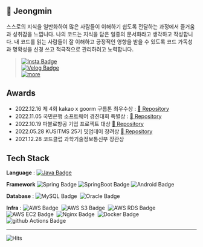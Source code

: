 
## 🌱 Jeongmin
스스로의 지식을 일반화하여 많은 사람들이 이해하기 쉽도록 전달하는 과정에서 즐거움과 성취감을 느낍니다.
나의 코드는 지식을 담은 일종의 문서화라고 생각하고 작성합니다. 내 코드를 읽는 사람들이 잘 이해하고 긍정적인 영향을 받을 수 있도록 코드 가독성과 명확성을 신경 쓰고 적극적으로 관리하려고 노력합니다.

> [![Insta Badge](https://img.shields.io/badge/Instagram-E4405F?style=flat&logo=Instagram&logoColor=white)](https://www.instagram.com/yooa.dev/)<br>
[![Velog Badge](https://img.shields.io/badge/Velog-20C997?style=flat&logo=Velog&logoColor=white)](https://velog.io/@jmjmjmz732002)<br>
[![more](https://img.shields.io/badge/Projects-000000?style=flat&logo=Notion)](https://www.notion.so/yooa/4e279dd624064e6388bed1e278e77b82?pvs=4)<br>


## Awards
- 2022.12.16 제 4회 kakao x goorm 구름톤 최우수상 : [🔗 Repository](https://github.com/Jeongminyooa/MyTamla-BackEnd)
- 2022.11.05 국민은행 소프트웨어 경진대회 특별상 : [🔗 Repository](https://github.com/Jeongminyooa/ReValue-BackEnd)
- 2022.10.19 파블로항공 기업 프로젝트 대상 [🔗 Repository](https://github.com/Jeongminyooa/Pablo-air-assignment-qr-scan)
- 2022.05.28 KUSITMS 25기 밋업데이 장려상 [🔗 Repository](https://github.com/Jeongminyooa/forPet-backend)
- 2021.12.28 코드클럽 과학기술정보통신부 장관상

## **Tech Stack** 

**Language** : 
[![Java Badge](https://img.shields.io/badge/Java-007396?style=flat&logo=Java&logoColor=white)](https://github.com/Jeongminyooa/Algorithm_Java)&nbsp;

**Framework**
![Spring Badge](https://img.shields.io/badge/Spring-6DB33F?style=flat&logo=Spring&logoColor=white)
![SpringBoot Badge](https://img.shields.io/badge/Spring&nbsp;Boot-6DB33F?style=flat&logo=springboot&logoColor=white)
![Android Badge](https://img.shields.io/badge/Android-3DDC84?style=flat&logo=Android&logoColor=white)

**Database** : 
![MySQL Badge](https://img.shields.io/badge/MySQL-4479A1?style=flat&logo=MySQL&logoColor=white)&nbsp;
![Oracle Badge](https://img.shields.io/badge/Oracle-F80000?style=flat&logo=Oracle&logoColor=white)&nbsp;

**Infra** : 
![AWS Badge](https://img.shields.io/badge/Amazon&nbsp;AWS-232F3E?style=flat&logo=Amazon-AWS&logoColor=white)&nbsp; 
![AWS S3 Badge](https://img.shields.io/badge/Amazon&nbsp;S3-569A31?style=flat&logo=Amazon-S3&logoColor=white)&nbsp; 
![AWS RDS Badge](https://img.shields.io/badge/Amazon&nbsp;RDS-527FFF?style=flat&logo=Amazon-RDS&logoColor=white)&nbsp; 
![AWS EC2 Badge](https://img.shields.io/badge/Amazon&nbsp;EC2-FF9900?style=flat&logo=Amazon-EC2&logoColor=white)&nbsp; 
![Nginx Badge](https://img.shields.io/badge/NGINX-009639?style=flat&logo=NGINX&logoColor=white)&nbsp; 
![Docker Badge](https://img.shields.io/badge/Docker-2496ED?style=flat&logo=Docker&logoColor=white)&nbsp; 
![github Actions Badge](https://img.shields.io/badge/GitHub&nbsp;Actions-2088FF?style=flat&logo=GitHub-Actions&logoColor=white)&nbsp; 

---
            
![Hits](https://hits.seeyoufarm.com/api/count/incr/badge.svg?url=https%3A%2F%2Fgithub.com%2FJeongminyooa%2Fhit-counter&count_bg=%23CBC5C5&title_bg=%23000000&icon=github.svg&icon_color=%23CBC5C5&title=today+%2F+total&edge_flat=true)

